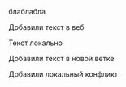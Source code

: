 блаблабла

Добавили текст в веб

Текст локально

Добавили текст в новой ветке

Добавили локальный конфликт